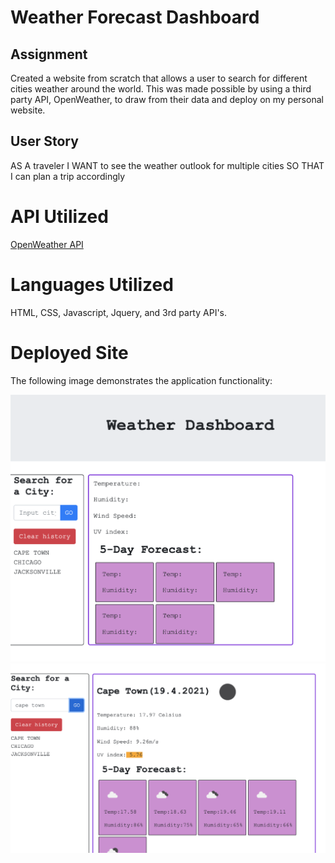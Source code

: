 #  Weather Forecast Dashboard

## Assignment 

Created a website from scratch that allows a user to search for different cities weather around the world. This was made possible by using a third party API, OpenWeather, to draw from their data and deploy on my personal website.

## User Story
AS A traveler
I WANT to see the weather outlook for multiple cities
SO THAT I can plan a trip accordingly

# API Utilized 
[OpenWeather API](https://openweathermap.org/api) 

# Languages Utilized
HTML, CSS, Javascript, Jquery, and 3rd party API's.

# Deployed Site
The following image demonstrates the application functionality:

![demo1](./assets/images/dash.png)
![demo2](./assets/images/dash2.png)